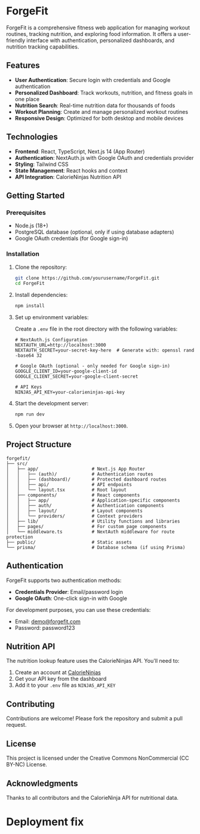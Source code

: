 # ForgeFit

ForgeFit is a comprehensive fitness web application for managing workout routines, tracking nutrition, and exploring food information. It offers a user-friendly interface with authentication, personalized dashboards, and nutrition tracking capabilities.

## Features

- **User Authentication**: Secure login with credentials and Google authentication
- **Personalized Dashboard**: Track workouts, nutrition, and fitness goals in one place
- **Nutrition Search**: Real-time nutrition data for thousands of foods
- **Workout Planning**: Create and manage personalized workout routines
- **Responsive Design**: Optimized for both desktop and mobile devices

## Technologies

- **Frontend**: React, TypeScript, Next.js 14 (App Router)
- **Authentication**: NextAuth.js with Google OAuth and credentials provider
- **Styling**: Tailwind CSS
- **State Management**: React hooks and context
- **API Integration**: CalorieNinjas Nutrition API

## Getting Started

### Prerequisites

- Node.js (18+)
- PostgreSQL database (optional, only if using database adapters)
- Google OAuth credentials (for Google sign-in)

### Installation

1. Clone the repository:

   ```bash
   git clone https://github.com/yourusername/ForgeFit.git
   cd ForgeFit
   ```

2. Install dependencies:

   ```bash
   npm install
   ```

3. Set up environment variables:

   Create a `.env` file in the root directory with the following variables:

   ```plaintext
   # NextAuth.js Configuration
   NEXTAUTH_URL=http://localhost:3000
   NEXTAUTH_SECRET=your-secret-key-here  # Generate with: openssl rand -base64 32

   # Google OAuth (optional - only needed for Google sign-in)
   GOOGLE_CLIENT_ID=your-google-client-id
   GOOGLE_CLIENT_SECRET=your-google-client-secret

   # API Keys
   NINJAS_API_KEY=your-calorieninjas-api-key
   ```

4. Start the development server:

   ```bash
   npm run dev
   ```

5. Open your browser at `http://localhost:3000`.

## Project Structure

```
forgefit/
├── src/
│   ├── app/                    # Next.js App Router
│   │   ├── (auth)/             # Authentication routes
│   │   ├── (dashboard)/        # Protected dashboard routes
│   │   ├── api/                # API endpoints
│   │   └── layout.tsx          # Root layout
│   ├── components/             # React components
│   │   ├── app/                # Application-specific components
│   │   ├── auth/               # Authentication components
│   │   ├── layout/             # Layout components
│   │   └── providers/          # Context providers
│   ├── lib/                    # Utility functions and libraries
│   ├── pages/                  # For custom page components
│   └── middleware.ts           # NextAuth middleware for route protection
├── public/                     # Static assets
└── prisma/                     # Database schema (if using Prisma)
```

## Authentication

ForgeFit supports two authentication methods:

- **Credentials Provider**: Email/password login
- **Google OAuth**: One-click sign-in with Google

For development purposes, you can use these credentials:
- Email: demo@forgefit.com
- Password: password123

## Nutrition API

The nutrition lookup feature uses the CalorieNinjas API. You'll need to:

1. Create an account at [CalorieNinjas](https://calorieninjas.com/)
2. Get your API key from the dashboard
3. Add it to your `.env` file as `NINJAS_API_KEY`

## Contributing

Contributions are welcome! Please fork the repository and submit a pull request.

## License

This project is licensed under the Creative Commons NonCommercial (CC BY-NC) License.

## Acknowledgments

Thanks to all contributors and the CalorieNinja API for nutritional data.
# Deployment fix
